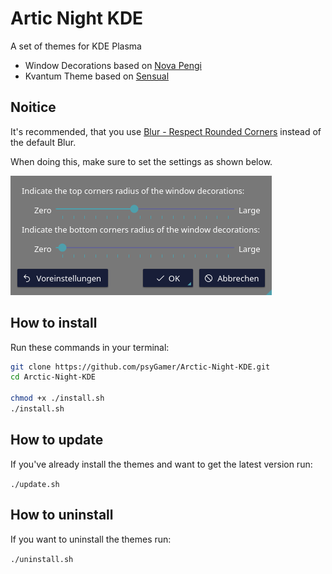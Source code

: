 # Artic Night KDE
A set of themes for KDE Plasma

- Window Decorations based on [Nova Pengi](https://github.com/varlesh/nova-kde/tree/pengi)
- Kvantum Theme based on [Sensual](https://github.com/L4ki/Sensual-Theme)

## Noitice
It's recommended, that you use [Blur - Respect Rounded Corners](https://github.com/aleasto/kwin-effects-blur-respect-rounded-decorations) instead of the default Blur.

When doing this, make sure to set the settings as shown below.

![Blur settings](./images/corners.png)

## How to install

Run these commands in your terminal:
```sh
git clone https://github.com/psyGamer/Arctic-Night-KDE.git
cd Arctic-Night-KDE

chmod +x ./install.sh
./install.sh
```

## How to update
If you've already install the themes and want to get the latest version run:

`./update.sh`

## How to uninstall
If you want to uninstall the themes run:

 `./uninstall.sh`
